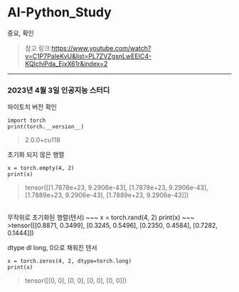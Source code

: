 # AI-Python_Study
중요, 확인
>참고 링크:https://www.youtube.com/watch?v=C1P7PaIeKvU&list=PL7ZVZgsnLwEEIC4-KQIchiPda_EjxX61r&index=2

------------------------------------------------------------------------------------------------------------------------------------------------------------------------------------------------------------------------------------------------------------
###  2023년 4월 3일 인공지능 스터디

파이토치 버전 확인
~~~
import torch
print(torch.__version__)
~~~
>2.0.0+cu118

초기화 되지 않은 행렬 
~~~
x = torch.empty(4, 2)
print(x)
~~~
>tensor([[1.7878e+23, 9.2906e-43],
        [1.7878e+23, 9.2906e-43],
        [1.7889e+23, 9.2906e-43],
        [1.7889e+23, 9.2906e-43]])

<br>
무작위로 초기화된 행렬(텐서)
~~~
x = torch.rand(4, 2)
print(x)
~~~
>tensor([[0.8871, 0.3499],
        [0.3245, 0.5496],
        [0.2350, 0.4584],
        [0.7282, 0.1444]])

dtype dl long, 0으로 채워진 텐서
~~~
x = torch.zeros(4, 2, dtype=torch.long)
print(x)
~~~
>tensor([[0, 0],
        [0, 0],
        [0, 0],
        [0, 0]])